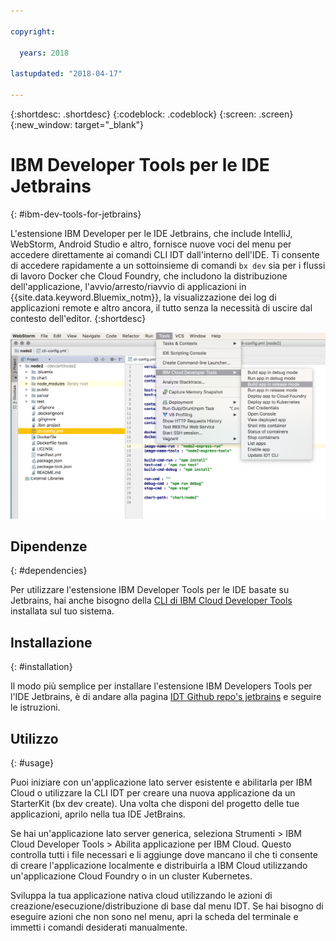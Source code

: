 ```yaml
---

copyright:

  years: 2018

lastupdated: "2018-04-17"

---
```


{:shortdesc: .shortdesc}
{:codeblock: .codeblock}
{:screen: .screen}
{:new_window: target="_blank"}

# IBM Developer Tools per le IDE Jetbrains
{: #ibm-dev-tools-for-jetbrains}

L'estensione IBM Developer per le IDE Jetbrains, che include IntelliJ, WebStorm, Android Studio e altro, fornisce nuove voci del menu per accedere direttamente ai comandi CLI IDT dall'interno dell'IDE. Ti consente di accedere rapidamente a un sottoinsieme di comandi `bx dev` sia per i flussi di lavoro Docker che Cloud Foundry, che includono la distribuzione dell'applicazione, l'avvio/arresto/riavvio di applicazioni in {{site.data.keyword.Bluemix_notm}}, la visualizzazione dei log di applicazioni remote e altro ancora, il tutto senza la necessità di uscire dal contesto dell'editor.
{:shortdesc}

![Acquisizione schermo di IBM Developer Tools in esecuzione nella IDE WebStorm.](jetbrains.png "Esempio del menu IDT in esecuzione nella IDE WebStorm")

## Dipendenze
{: #dependencies}

Per utilizzare l'estensione IBM Developer Tools per le IDE basate su Jetbrains, hai anche bisogno della [CLI di IBM Cloud Developer Tools](index.html) installata sul tuo sistema. 

## Installazione
{: #installation}

Il modo più semplice per installare l'estensione IBM Developers Tools per l'IDE Jetbrains, è di andare alla pagina [IDT Github repo's jetbrains](https://github.com/IBM-Cloud/ibm-cloud-developer-tools/tree/master/jetbrains) e seguire le istruzioni.

## Utilizzo
{: #usage}

Puoi iniziare con un'applicazione lato server esistente e abilitarla per IBM Cloud o utilizzare la CLI IDT per creare una nuova applicazione da un StarterKit (bx dev create). Una volta che disponi del progetto delle tue applicazioni, aprilo nella tua IDE JetBrains. 

Se hai un'applicazione lato server generica, seleziona Strumenti > IBM Cloud Developer Tools > Abilita applicazione per IBM Cloud. Questo controlla tutti i file necessari e li aggiunge dove mancano il che ti consente di creare l'applicazione localmente e distribuirla a IBM Cloud utilizzando un'applicazione Cloud Foundry o in un cluster Kubernetes.

Sviluppa la tua applicazione nativa cloud utilizzando le azioni di creazione/esecuzione/distribuzione di base dal menu IDT. Se hai bisogno di eseguire azioni che non sono nel menu, apri la scheda del terminale e immetti i comandi desiderati manualmente. 

